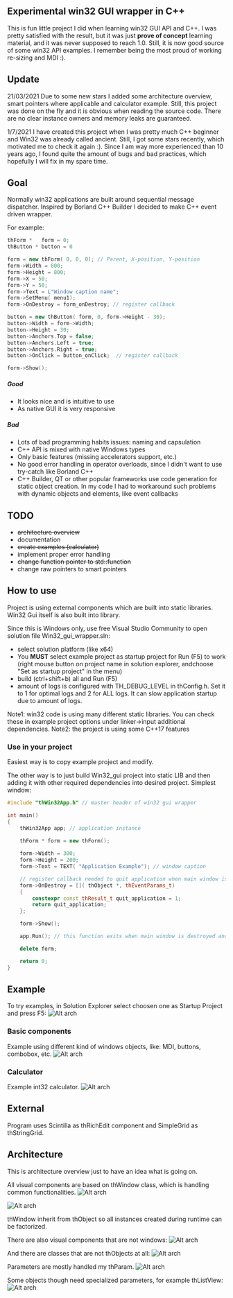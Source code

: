 ## Experimental win32 GUI wrapper in C++
This is fun little project I did when learning win32 GUI API and C++.
I was pretty satisfied with the result, but it was just **prove of concept** learning material, and it was never supposed to reach 1.0.
Still, it is now good source of some win32 API examples. I remember being the most proud of working re-sizing and MDI :).

## Update
21/03/2021
Due to some new stars I added some architecture overview, smart pointers where applicable and calculator example. Still, this project was done on the fly and it is obvious when reading the source code. There are no clear instance owners and memory leaks are guaranteed.

1/7/2021
I have created this project when I was pretty much C++ beginner and Win32 was already called ancient. Still, I got some stars recently, which motivated me to check it again :). Since I am way more experienced than 10 years ago, I found quite the amount of bugs and bad practices, which hopefully I will fix in my spare time.

## Goal
Normally win32 applications are built around sequential message dispatcher.
Inspired by Borland C++ Builder I decided to make C++ event driven wrapper.

For example:

```c++
thForm *   form = 0;
thButton * button = 0

form = new thForm( 0, 0, 0); // Parent, X-position, Y-position
form->Width = 800;
form->Height = 800;
form->X = 50;
form->Y = 50;
form->Text = L"Window caption name";
form->SetMenu( menu1);
form->OnDestroy = form_onDestroy; // register callback

button = new thButton( form, 0, form->Height - 30);
button->Width = form->Width;
button->Height = 30;
button->Anchors.Top = false;
button->Anchors.Left = true;
button->Anchors.Right = true;
button->OnClick = button_onClick;  // register callback

form->Show();
```

##### Good
- It looks nice and is intuitive to use
- As native GUI it is very responsive

##### Bad
- Lots of bad programming habits issues: naming and capsulation
- C++ API is mixed with native Windows types
- Only basic features (missing accelerators support, etc.)
- No good error handling in operator overloads, since I didn't want to use try-catch like Borland C++
- C++ Builder, QT or other popular frameworks use code generation for static object creation. In my code I had to workaround such problems with dynamic objects and elements, like event callbacks

## TODO
- ~~architecture overview~~
- documentation
- ~~create examples (calculator)~~
- implement proper error handling
- ~~change function pointer to std::function~~
- change raw pointers to smart pointers

## How to use
Project is using external components which are built into static libraries. Win32 Gui itself is also built into library.

Since this is Windows only, use free Visual Studio Community to open solution file Win32_gui_wrapper.sln:
- select solution platform (like x64)
- You **MUST** select example project as startup project for Run (F5) to work (right mouse button on project name in solution explorer, andchoose "Set as startup project" in the menu)
- build (ctrl+shift+b) all and Run (F5)
- amount of logs is configured with TH_DEBUG_LEVEL in thConfig.h. Set it to 1 for optimal logs and 2 for ALL logs. It can slow application startup due to amount of logs.

Note1: win32 code is using many different static libraries. You can check these in example project options under linker->input additional dependencies.
Note2: the project is using some C++17 features

### Use in your project
Easiest way is to copy example project and modify.

The other way is to just build Win32_gui project into static LIB and then adding it with other required dependencies into desired project.
Simplest window:

```c++
#include "thWin32App.h" // master header of win32 gui wrapper

int main()
{
    thWin32App app; // application instance
    
    thForm * form = new thForm();

    form->Width = 300;
    form->Height = 200;
    form->Text = TEXT( "Application Example"); // window caption

    // register callback needed to quit application when main window is destroyed
    form->OnDestroy = []( thObject *, thEventParams_t)
    {
        constexpr const thResult_t quit_application = 1;
        return quit_application;
    };

    form->Show();

    app.Run(); // this function exits when main window is destroyed and return 1

    delete form;

    return 0;
}
```

## Example
To try examples, in Solution Explorer select choosen one as Startup Project and press F5:
![Alt arch](/doc/doc1.png?raw=true)

### Basic components
Example using different kind of windows objects, like: MDI, buttons, combobox, etc.
![Alt arch](/doc/basic_example.png?raw=true)

### Calculator
Example int32 calculator.
![Alt arch](/doc/calc_example.png?raw=true)

## External
Program uses Scintilla as thRichEdit component and SimpleGrid as thStringGrid.

## Architecture
This is architecture overview just to have an idea what is going on.

All visual components are based on thWindow class, which is handling common functionalities.
![Alt arch](/doc/arch_1.png?raw=true)

![Alt arch](/doc/arch_2.png?raw=true)

thWindow inherit from thObject so all instances created during runtime can be factorized.

There are also visual components that are not windows:
![Alt arch](/doc/arch_3.png?raw=true)

And there are classes that are not thObjects at all:
![Alt arch](/doc/arch_6.png?raw=true)

Parameters are mostly handled my thParam.
![Alt arch](/doc/arch_4.png?raw=true)

Some objects though need specialized parameters, for example thListView:
![Alt arch](/doc/arch_5.png?raw=true)
